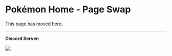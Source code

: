 # Pokémon Home - Page Swap

[This page has moved here.](/Wiki/Programs/PokemonHome/PageSwap.md)


<hr>

**Discord Server:** 

[<img src="https://canary.discordapp.com/api/guilds/695809740428673034/widget.png?style=banner2">](https://discord.gg/cQ4gWxN)


